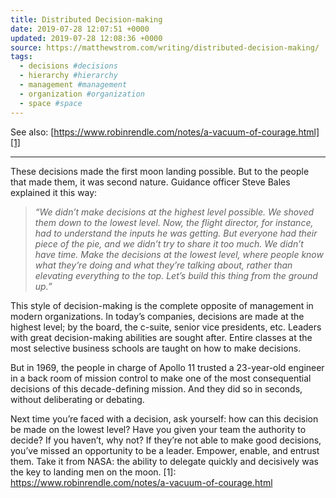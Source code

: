 ```yaml
---
title: Distributed Decision-making
date: 2019-07-28 12:07:51 +0000
updated: 2019-07-28 12:08:36 +0000
source: https://matthewstrom.com/writing/distributed-decision-making/
tags:
  - decisions #decisions
  - hierarchy #hierarchy
  - management #management
  - organization #organization
  - space #space
---
```

See also: [https://www.robinrendle.com/notes/a-vacuum-of-courage.html][1]
* * *

These decisions made the first moon landing possible. But to the people that made them, it was second nature. Guidance officer Steve Bales explained it this way:
> *“We didn’t make decisions at the highest level possible. We shoved them down to the lowest level. Now, the flight director, for instance, had to understand the inputs he was getting. But everyone had their piece of the pie, and we didn’t try to share it too much. We didn’t have time. Make the decisions at the lowest level, where people know what they’re doing and what they’re talking about, rather than elevating everything to the top. Let’s build this thing from the ground up.”*> 
>   
This style of decision-making is the complete opposite of management in modern organizations. In today’s companies, decisions are made at the highest level; by the board, the c-suite, senior vice presidents, etc. Leaders with great decision-making abilities are sought after. Entire classes at the most selective business schools are taught on how to make decisions.
But in 1969, the people in charge of Apollo 11 trusted a 23-year-old engineer in a back room of mission control to make one of the most consequential decisions of this decade-defining mission. And they did so in seconds, without deliberating or debating.
Next time you’re faced with a decision, ask yourself: how can this decision be made on the lowest level? Have you given your team the authority to decide? If you haven’t, why not? If they’re not able to make good decisions, you’ve missed an opportunity to be a leader. Empower, enable, and entrust them. Take it from NASA: the ability to delegate quickly and decisively was the key to landing men on the moon.
[1]: https://www.robinrendle.com/notes/a-vacuum-of-courage.html